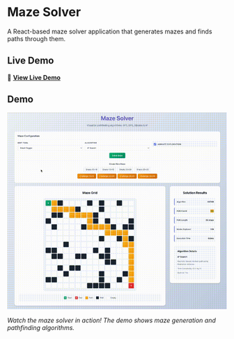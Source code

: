 # Maze Solver

A React-based maze solver application that generates mazes and finds paths through them.

## Live Demo

🚀 **[View Live Demo](https://maze-solver-ebon.vercel.app/)**

## Demo

![Maze Solver Demo](assets/demo.gif)

*Watch the maze solver in action! The demo shows maze generation and pathfinding algorithms.*

